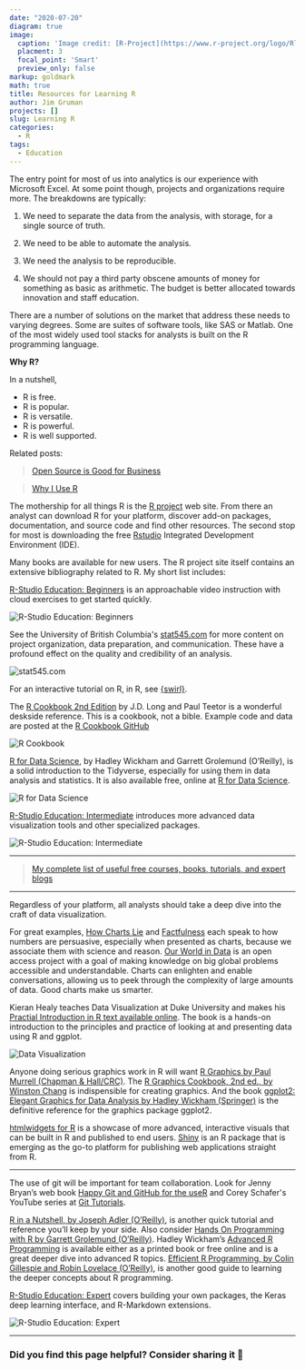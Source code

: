 ```yaml
---
date: "2020-07-20"
diagram: true
image: 
  caption: 'Image credit: [R-Project](https://www.r-project.org/logo/Rlogo.png)'
  placment: 3
  focal_point: 'Smart'
  preview_only: false
markup: goldmark
math: true
title: Resources for Learning R
author: Jim Gruman
projects: []
slug: Learning R
categories:
  - R
tags:
  - Education
---
```


The entry point for most of us into analytics is our experience with Microsoft Excel. At some point though, projects and organizations require more. The breakdowns are typically:

1. We need to separate the data from the analysis, with storage, for a single source of truth.

1. We need to be able to automate the analysis.

1. We need the analysis to be reproducible.

1. We should not pay a third party obscene amounts of money for something as basic as arithmetic. The budget is better allocated towards innovation and staff education.

There are a number of solutions on the market that address these needs to varying degrees. Some are suites of software tools, like SAS or Matlab. One of the most widely used tool stacks for analysts is built on the R programming language. 

**Why R?**

In a nutshell, 

- R is free. 
- R is popular. 
- R is versatile.
- R is powerful.
- R is well supported.

Related posts:

> [Open Source is Good for Business](https://jimgruman.netlify.app/post/open-source/)

> [Why I Use R](https://blog.shotwell.ca/posts/why_i_use_r/)

The mothership for all things R is the [R project](https://www.r-project.org/) web site. From there an analyst can download R for your platform, discover add-on packages, documentation, and source code and find other resources. The second stop for most is downloading the free  [Rstudio](https://rstudio.com/products/rstudio/) Integrated Development Environment (IDE). 

Many books are available for new users. The R project site itself contains an extensive bibliography related to R. My short list includes:

[R-Studio Education: Beginners](https://education.rstudio.com/learn/beginner/) is an approachable video instruction with cloud exercises to get started quickly.

![R-Studio Education: Beginners](https://education.rstudio.com/learn/beginner/feature-mtsalsa-750.jpg)

See the University of British Columbia's [stat545.com](https://stat545.com/) for more content on project organization, data preparation, and communication. These have a profound effect on the quality and credibility of an analysis.

![stat545.com](https://stat545.com/assets/stat545-logo.png)

For an interactive tutorial on R, in R, see [{swirl}](https://swirlstats.com).

The [R Cookbook 2nd Edition](https://rc2e.com/index.html#other-resources) by J.D. Long and Paul Teetor is a wonderful deskside reference. This is a cookbook, not a bible. Example code and data are posted at the [R Cookbook GitHub](https://github.com/CerebralMastication/R-Cookbook)

![R Cookbook](https://rc2e.com/images_v2/book_cover.jpg)

[R for Data Science](http://shop.oreilly.com/product/0636920034407.do), by Hadley Wickham and Garrett Grolemund (O’Reilly), is a solid introduction to the Tidyverse, especially for using them in data analysis and statistics. It is also available free, online at [R for Data Science](http://r4ds.had.co.nz).

![R for Data Science](https://d33wubrfki0l68.cloudfront.net/b88ef926a004b0fce72b2526b0b5c4413666a4cb/24a30/cover.png)

[R-Studio Education: Intermediate](https://education.rstudio.com/learn/intermediate/) introduces more advanced data visualization tools and other specialized packages.

![R-Studio Education: Intermediate](https://education.rstudio.com//learn/intermediate/feature-sail-750.jpg)

----

> [My complete list of useful free courses, books, tutorials, and expert blogs](https://jimgruman.netlify.app/post/education-r/)

----

Regardless of your platform, all analysts should take a deep dive into the craft of data visualization.

For great examples, [How Charts Lie](https://www.amazon.com/How-Charts-Lie-Getting-Information/dp/1324001569) and [Factfulness](https://www.gapminder.org/factfulness-book/) each speak to how numbers are persuasive, especially when presented as charts, because we associate them with science and reason. [Our World in Data](https://ourworldindata.org/) is an open access project with a goal of making knowledge on big global problems accessible and understandable. Charts can enlighten and enable conversations, allowing us to peek through the complexity of large amounts of data. Good charts make us smarter.

Kieran Healy teaches Data Visualization at Duke University and makes his [Practial Introduction in R text available online](https://socviz.co/index.html). The book is a hands-on introduction to the principles and practice of looking at and presenting data using R and ggplot.

![Data Visualization](https://socviz.co/assets/dv-cover-pupress.jpg)

Anyone doing serious graphics work in R will want [R Graphics by Paul Murrell (Chapman & Hall/CRC)](https://www.amazon.com/Graphics-Third-Chapman-Hall-CRC/dp/1498789056). The [R Graphics Cookbook, 2nd ed., by Winston Chang](http://shop.oreilly.com/product/0636920063704.do) is indispensible for creating graphics. And the book [ggplot2: Elegant Graphics for Data Analysis by Hadley Wickham (Springer)](https://www.springer.com/us/book/9780387981413) is the definitive reference for the graphics package ggplot2.

[htmlwidgets for R](https://www.htmlwidgets.org) is a showcase of more advanced, interactive visuals that can be built in R and published to end users. [Shiny](https://shiny.rstudio.com/) is an R package that is emerging as the go-to platform for publishing web applications straight from R.

----

The use of git will be important for team collaboration. Look for Jenny Bryan’s web book [Happy Git and GitHub for the useR](http://happygitwithr.com/) and Corey Schafer's YouTube series at [Git Tutorials](https://www.youtube.com/playlist?list=PL-osiE80TeTuRUfjRe54Eea17-YfnOOAx).

[R in a Nutshell, by Joseph Adler (O’Reilly)](http://oreilly.com/catalog/9780596801717), is another quick tutorial and reference you’ll keep by your side. Also consider [Hands On Programming with R by Garrett Grolemund (O’Reilly)](https://www.oreilly.com/library/view/hands-on-programming-with/9781449359089/). Hadley Wickham’s [Advanced R Programming](https://adv-r.hadley.nz/) is available either as a printed book or free online and is a great deeper dive into advanced R topics. [Efficient R Programming, by Colin Gillespie and Robin Lovelace (O’Reilly)](http://shop.oreilly.com/product/0636920047995.do), is another good guide to learning the deeper concepts about R programming.

[R-Studio Education: Expert](https://education.rstudio.com/learn/expert/) covers building your own packages, the Keras deep learning interface, and R-Markdown extensions.

![R-Studio Education: Expert](https://education.rstudio.com/learn/expert/feature-scuba-750.jpg)

----

### Did you find this page helpful? Consider sharing it 🙌


